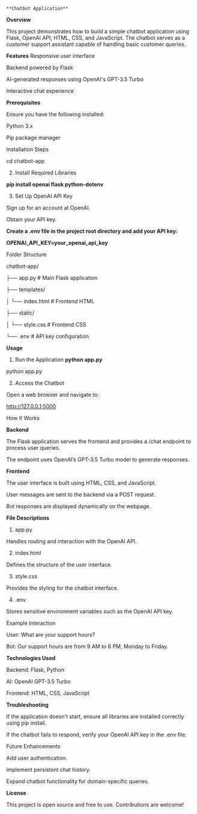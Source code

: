                                                                           **Chatbot Application**

**Overview**

This project demonstrates how to build a simple chatbot application using Flask, OpenAI API, HTML, CSS, and JavaScript. The chatbot serves as a customer support assistant capable of handling basic customer queries.

**Features**
Responsive user interface

Backend powered by Flask

AI-generated responses using OpenAI's GPT-3.5 Turbo

Interactive chat experience

**Prerequisites**

Ensure you have the following installed:

Python 3.x

Pip package manager

Installation Steps

cd chatbot-app

2. Install Required Libraries

**pip install openai flask python-dotenv**

3. Set Up OpenAI API Key

Sign up for an account at OpenAI.

Obtain your API key.

**Create a .env file in the project root directory and add your API key:**

**OPENAI_API_KEY=your_openai_api_key**

Folder Structure

chatbot-app/

├── app.py            # Main Flask application

├── templates/

│   └── index.html    # Frontend HTML

├── static/

│   └── style.css     # Frontend CSS

└── .env              # API key configuration

**Usage**

1. Run the Application
   **python app.py**

python app.py

2. Access the Chatbot

Open a web browser and navigate to:

http://127.0.0.1:5000

How It Works

**Backend**

The Flask application serves the frontend and provides a /chat endpoint to process user queries.

The endpoint uses OpenAI’s GPT-3.5 Turbo model to generate responses.

**Frontend**

The user interface is built using HTML, CSS, and JavaScript.

User messages are sent to the backend via a POST request.

Bot responses are displayed dynamically on the webpage.

**File Descriptions**

1. app.py

Handles routing and interaction with the OpenAI API.

2. index.html

Defines the structure of the user interface.

3. style.css

Provides the styling for the chatbot interface.

4. .env

Stores sensitive environment variables such as the OpenAI API key.

Example Interaction

User: What are your support hours?

Bot: Our support hours are from 9 AM to 6 PM, Monday to Friday.

**Technologies Used**

Backend: Flask, Python

AI: OpenAI GPT-3.5 Turbo

Frontend: HTML, CSS, JavaScript

**Troubleshooting**

If the application doesn't start, ensure all libraries are installed correctly using pip install.

If the chatbot fails to respond, verify your OpenAI API key in the .env file.

Future Enhancements

Add user authentication.

Implement persistent chat history.

Expand chatbot functionality for domain-specific queries.

**License**

This project is open source and free to use. Contributions are welcome!

